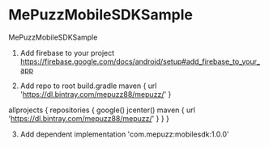 # MePuzzMobileSDKSample
MePuzzMobileSDKSample

1. Add firebase to your project
https://firebase.google.com/docs/android/setup#add_firebase_to_your_app

2. Add repo to root build.gradle
 maven { url 'https://dl.bintray.com/mepuzz88/mepuzz/' }
 
 allprojects {
    repositories {
        google()
        jcenter()
        maven { url 'https://dl.bintray.com/mepuzz88/mepuzz/' }
    }
}

3. Add dependent
implementation 'com.mepuzz:mobilesdk:1.0.0'
